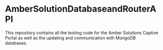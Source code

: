 # AmberSolutionDatabaseandRouterAPI
This repository contains all the testing code for the Amber Solutions Captive Portal as well as the updating and communication with MongoDB databases.
